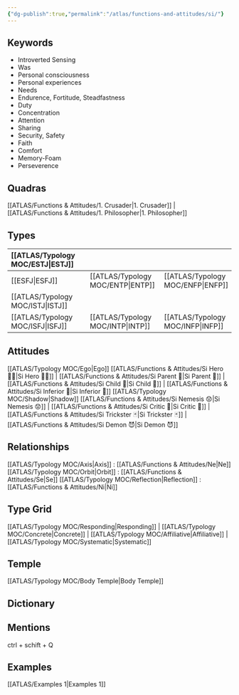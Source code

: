 ```yaml
---
{"dg-publish":true,"permalink":"/atlas/functions-and-attitudes/si/"}
---
```



## Keywords
- Introverted Sensing
- Was
- Personal consciousness
- Personal experiences
- Needs
- Endurence, Fortitude, Steadfastness
- Duty
- Concentration
- Attention
- Sharing
- Security, Safety
- Faith
- Comfort
- Memory-Foam
- Perseverence

## Quadras
[[ATLAS/Functions & Attitudes/1. Crusader\|1. Crusader]] | [[ATLAS/Functions & Attitudes/1. Philosopher\|1. Philosopher]] 

## Types 

| [[ATLAS/Typology MOC/ESTJ\|ESTJ]]&nbsp; | |   | |
|:---------------|:-----------|:---------------|:---------------|
| [[ESFJ\|ESFJ]]       |  | [[ATLAS/Typology MOC/ENTP\|ENTP]]&nbsp; | [[ATLAS/Typology MOC/ENFP\|ENFP]]       |
| [[ATLAS/Typology MOC/ISTJ\|ISTJ]]       |  |   |    |
| [[ATLAS/Typology MOC/ISFJ\|ISFJ]]&nbsp; |  |  [[ATLAS/Typology MOC/INTP\|INTP]]      | [[ATLAS/Typology MOC/INFP\|INFP]]       |  

## Attitudes
[[ATLAS/Typology MOC/Ego\|Ego]]
[[ATLAS/Functions & Attitudes/Si Hero 🦸‍♂️\|Si Hero 🦸‍♂️]] | [[ATLAS/Functions & Attitudes/Si Parent 🤰\|Si Parent 🤰]] | [[ATLAS/Functions & Attitudes/Si Child 🧒\|Si Child 🧒]] | [[ATLAS/Functions & Attitudes/Si Inferior 👶\|Si Inferior 👶]]
[[ATLAS/Typology MOC/Shadow\|Shadow]] 
[[ATLAS/Functions & Attitudes/Si Nemesis 😟\|Si Nemesis 😟]] | [[ATLAS/Functions & Attitudes/Si Critic 👵\|Si Critic 👵]] | [[ATLAS/Functions & Attitudes/Si Trickster 🃏\|Si Trickster 🃏]] | [[ATLAS/Functions & Attitudes/Si Demon 😈\|Si Demon 😈]]

## Relationships 
[[ATLAS/Typology MOC/Axis\|Axis]] : [[ATLAS/Functions & Attitudes/Ne\|Ne]]
[[ATLAS/Typology MOC/Orbit\|Orbit]] : [[ATLAS/Functions & Attitudes/Se\|Se]]
[[ATLAS/Typology MOC/Reflection\|Reflection]]  :[[ATLAS/Functions & Attitudes/Ni\|Ni]] 

## Type Grid 
[[ATLAS/Typology MOC/Responding\|Responding]] | [[ATLAS/Typology MOC/Concrete\|Concrete]] | [[ATLAS/Typology MOC/Affiliative\|Affiliative]] | [[ATLAS/Typology MOC/Systematic\|Systematic]] 

## Temple 
[[ATLAS/Typology MOC/Body Temple\|Body Temple]]

## Dictionary


## Mentions 
ctrl + schift + Q

## Examples 
[[ATLAS/Examples 1\|Examples 1]] 
